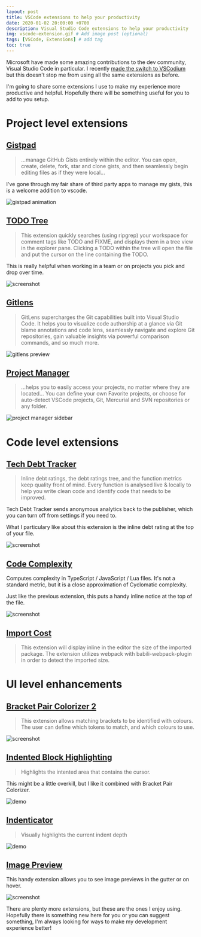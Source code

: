 ```yaml
---
layout: post
title: VSCode extensions to help your productivity
date: 2020-01-02 20:00:00 +0700
description: Visual Studio Code extensions to help your productivity
img: vscode-extension.gif # Add image post (optional)
tags: [VSCode, Extensions] # add tag
toc: true
---
```

 
Microsoft have made some amazing contributions to the dev community, Visual Studio Code in particular. I recently [made the switch to VSCodium](https://dev.to/misterf/why-and-how-you-should-to-migrate-from-visual-studio-code-to-vscodium-j7d) but this doesn't stop me from using all the same extensions as before.

I'm going to share some extensions I use to make my experience more productive and helpful. Hopefully there will be something useful for you to add to you setup.

# Project level extensions
## [Gistpad](https://marketplace.visualstudio.com/items?itemName=vsls-contrib.gistfs)

> ...manage GitHub Gists entirely within the editor. You can open, create, delete, fork, star and clone gists, and then seamlessly begin editing files as if they were local...

I've gone through my fair share of third party apps to manage my gists, this is a welcome addition to vscode.

![gistpad animation](https://i.giphy.com/media/VEscdYfDUljw5eDMZc/giphy.gif)

## [TODO Tree](https://marketplace.visualstudio.com/items?itemName=Gruntfuggly.todo-tree)

> This extension quickly searches (using ripgrep) your workspace for comment tags like TODO and FIXME, and displays them in a tree view in the explorer pane. Clicking a TODO within the tree will open the file and put the cursor on the line containing the TODO.

This is really helpful when working in a team or on projects you pick and drop over time.

![screenshot](https://res.cloudinary.com/practicaldev/image/fetch/s--iNcMLghs--/c_limit%2Cf_auto%2Cfl_progressive%2Cq_auto%2Cw_880/https://raw.githubusercontent.com/Gruntfuggly/todo-tree/master/resources/screenshot.png)

## [Gitlens](https://marketplace.visualstudio.com/items?itemName=eamodio.gitlens)

> GitLens supercharges the Git capabilities built into Visual Studio Code. It helps you to visualize code authorship at a glance via Git blame annotations and code lens, seamlessly navigate and explore Git repositories, gain valuable insights via powerful comparison commands, and so much more.

![gitlens preview](https://res.cloudinary.com/practicaldev/image/fetch/s--SxsPx3NQ--/c_limit%2Cf_auto%2Cfl_progressive%2Cq_66%2Cw_880/https://raw.githubusercontent.com/eamodio/vscode-gitlens/master/images/docs/gitlens-preview.gif)

## [Project Manager](https://marketplace.visualstudio.com/items?itemName=alefragnani.project-manager)

> ...helps you to easily access your projects, no matter where they are located... You can define your own Favorite projects, or choose for auto-detect VSCode projects, Git, Mercurial and SVN repositories or any folder.

![project manager sidebar](https://res.cloudinary.com/practicaldev/image/fetch/s--0eEIgL5T--/c_limit%2Cf_auto%2Cfl_progressive%2Cq_66%2Cw_880/https://raw.githubusercontent.com/alefragnani/vscode-project-manager/master/images/vscode-project-manager-side-bar.gif)

# Code level extensions
## [Tech Debt Tracker](https://marketplace.visualstudio.com/items?itemName=Stepsize.tech-debt-tracker)

> Inline debt ratings, the debt ratings tree, and the function metrics keep quality front of mind. Every function is analysed live & locally to help you write clean code and identify code that needs to be improved.

Tech Debt Tracker sends anonymous analytics back to the publisher, which you can turn off from settings if you need to.

What I particulary like about this extension is the inline debt rating at the top of your file.

![screenshot](https://res.cloudinary.com/practicaldev/image/fetch/s--ciH6NrsN--/c_limit%2Cf_auto%2Cfl_progressive%2Cq_auto%2Cw_880/https://user-images.githubusercontent.com/4775299/70737178-3be98d00-1d12-11ea-9a47-410938197352.png)

## [Code Complexity](https://marketplace.visualstudio.com/items?itemName=kisstkondoros.vscode-codemetrics)
Computes complexity in TypeScript / JavaScript / Lua files. It's not a standard metric, but it is a close approximation of Cyclomatic complexity.

Just like the previous extension, this puts a handy inline notice at the top of the file.

![screenshot](https://res.cloudinary.com/practicaldev/image/fetch/s--n4l3u7Xz--/c_limit%2Cf_auto%2Cfl_progressive%2Cq_auto%2Cw_880/https://raw.githubusercontent.com/kisstkondoros/codemetrics/master/images/metric_details.png)

## [Import Cost](https://marketplace.visualstudio.com/items?itemName=wix.vscode-import-cost)

> This extension will display inline in the editor the size of the imported package. The extension utilizes webpack with babili-webpack-plugin in order to detect the imported size.

# UI level enhancements
## [Bracket Pair Colorizer 2](https://marketplace.visualstudio.com/items?itemName=CoenraadS.bracket-pair-colorizer-2)

> This extension allows matching brackets to be identified with colours. The user can define which tokens to match, and which colours to use.

![screenshot](https://res.cloudinary.com/practicaldev/image/fetch/s--_Bdo-Tmc--/c_limit%2Cf_auto%2Cfl_progressive%2Cq_auto%2Cw_880/https://raw.githubusercontent.com/CoenraadS/BracketPair/develop/images/example.png)

## [Indented Block Highlighting](https://marketplace.visualstudio.com/items?itemName=byi8220.indented-block-highlighting)

> Highlights the intented area that contains the cursor.

This might be a little overkill, but I like it combined with Bracket Pair Colorizer.

![demo](https://res.cloudinary.com/practicaldev/image/fetch/s--cKek039A--/c_limit%2Cf_auto%2Cfl_progressive%2Cq_66%2Cw_880/https://raw.githubusercontent.com/byi8220/indented-block-highlighting/master/usage.gif)

## [Indenticator](https://marketplace.visualstudio.com/items?itemName=SirTori.indenticator)

> Visually highlights the current indent depth

![demo](https://res.cloudinary.com/practicaldev/image/fetch/s--T_J01r-O--/c_limit%2Cf_auto%2Cfl_progressive%2Cq_66%2Cw_880/https://raw.githubusercontent.com/SirTori/indenticator/master/img/demo.gif)

## [Image Preview](https://marketplace.visualstudio.com/items?itemName=kisstkondoros.vscode-gutter-preview)
This handy extension allows you to see image previews in the gutter or on hover.

![screenshot](https://res.cloudinary.com/practicaldev/image/fetch/s--WKAjCwwo--/c_limit%2Cf_auto%2Cfl_progressive%2Cq_auto%2Cw_880/https://raw.githubusercontent.com/kisstkondoros/gutter-preview/master/images/sample.png)

There are plenty more extensions, but these are the ones I enjoy using. Hopefully there is something new here for you or you can suggest something, I'm always looking for ways to make my development experience better!